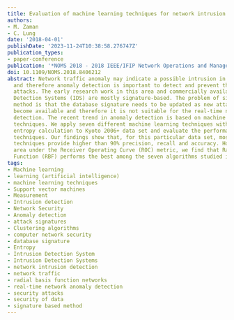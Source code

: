 ```yaml
---
title: Evaluation of machine learning techniques for network intrusion detection
authors:
- M. Zaman
- C. Lung
date: '2018-04-01'
publishDate: '2023-11-24T10:38:58.276747Z'
publication_types:
- paper-conference
publication: '*NOMS 2018 - 2018 IEEE/IFIP Network Operations and Management Symposium*'
doi: 10.1109/NOMS.2018.8406212
abstract: Network traffic anomaly may indicate a possible intrusion in the network
  and therefore anomaly detection is important to detect and prevent the security
  attacks. The early research work in this area and commercially available Intrusion
  Detection Systems (IDS) are mostly signature-based. The problem of signature based
  method is that the database signature needs to be updated as new attack signatures
  become available and therefore it is not suitable for the real-time network anomaly
  detection. The recent trend in anomaly detection is based on machine learning classification
  techniques. We apply seven different machine learning techniques with information
  entropy calculation to Kyoto 2006+ data set and evaluate the performance of these
  techniques. Our findings show that, for this particular data set, most machine learning
  techniques provide higher than 90% precision, recall and accuracy. However, using
  area under the Receiver Operating Curve (ROC) metric, we find that Radial Basis
  Function (RBF) performs the best among the seven algorithms studied in this work.
tags:
- Machine learning
- learning (artificial intelligence)
- machine learning techniques
- Support vector machines
- Measurement
- Intrusion detection
- Network Security
- Anomaly detection
- attack signatures
- Clustering algorithms
- computer network security
- database signature
- Entropy
- Intrusion Detection System
- Intrusion Detection Systems
- network intrusion detection
- network traffic
- radial basis function networks
- real-time network anomaly detection
- security attacks
- security of data
- signature based method
---
```

